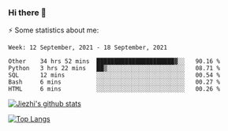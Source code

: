 ### Hi there 👋

⚡ Some statistics about me:


<!--START_SECTION:waka-->
```text
Week: 12 September, 2021 - 18 September, 2021

Other    34 hrs 52 mins  ██████████████████████▓░░   90.16 % 
Python   3 hrs 22 mins   ██▒░░░░░░░░░░░░░░░░░░░░░░   08.71 % 
SQL      12 mins         ░░░░░░░░░░░░░░░░░░░░░░░░░   00.54 % 
Bash     6 mins          ░░░░░░░░░░░░░░░░░░░░░░░░░   00.27 % 
HTML     6 mins          ░░░░░░░░░░░░░░░░░░░░░░░░░   00.26 % 
```
<!--END_SECTION:waka-->





[![Jiezhi's github stats](https://github-readme-stats.vercel.app/api?username=Jiezhi&show_icons=true)](https://github.com/Jiezhi/github-readme-stats)

[![Top Langs](https://github-readme-stats.vercel.app/api/top-langs/?username=Jiezhi&hide=javascript,html)](https://github.com/Jiezhi/github-readme-stats)
<!--
**Jiezhi/Jiezhi** is a ✨ _special_ ✨ repository because its `README.md` (this file) appears on your GitHub profile.

Here are some ideas to get you started:

- 🔭 I’m currently working on ...
- 🌱 I’m currently learning ...
- 👯 I’m looking to collaborate on ...
- 🤔 I’m looking for help with ...
- 💬 Ask me about ...
- 📫 How to reach me: ...
- 😄 Pronouns: ...
- ⚡ Fun fact: ...
-->

